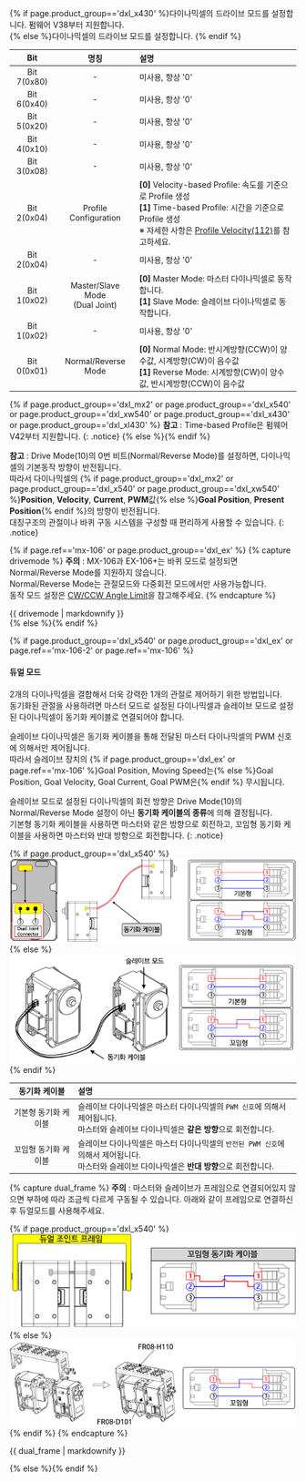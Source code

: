 {% if page.product_group=='dxl_x430' %}다이나믹셀의 드라이브 모드를 설정합니다. 펌웨어 V38부터 지원합니다.  
{% else %}다이나믹셀의 드라이브 모드를 설정합니다.
{% endif %}

|         Bit         |                     명칭            | 설명                                                                                                                                                                                                       |
|:-------------------:|:-----------------------------------:|:-----------------------------------------------------------------------------------------------------------------------------------------------------------------------------------------------------------|
|     Bit 7(0x80)     |                      -              | 미사용, 항상 '0'                                                                                                                                                                                           |
|     Bit 6(0x40)     |                      -              | 미사용, 항상 '0'                                                                                                                                                                                           |
|     Bit 5(0x20)     |                      -              | 미사용, 항상 '0'                                                                                                                                                                                           |
|     Bit 4(0x10)     |                      -              | 미사용, 항상 '0'                                                                                                                                                                                           |
|     Bit 3(0x08)     |                      -              | 미사용, 항상 '0'                                                                                                                                                                                           |{% if page.product_group=='dxl_x430' or page.product_group=='dxl_x540' or page.product_group=='dxl_xw540' or page.product_group=='dxl_xl430' or page.ref=='mx-106-2' %}
|     Bit 2(0x04)     |           Profile Configuration     | **[0]** Velocity-based Profile: 속도를 기준으로 Profile 생성<br />**[1]** Time-based Profile: 시간을 기준으로 Profile 생성<br />※ 자세한 사항은 [Profile Velocity(112)](#profile-velocity112)를 참고하세요. |{% else %}
|     Bit 2(0x04)     |                      -              | 미사용, 항상 '0'                                                                                                                                                                                           |{% endif %}{% if page.product_group=='dxl_x540' or page.product_group=='dxl_ex' or page.ref=='mx-106-2' or page.ref=='mx-106' %}
|     Bit 1(0x02)     | Master/Slave Mode<br />(Dual Joint) | **[0]** Master Mode: 마스터 다이나믹셀로 동작합니다.<br />**[1]** Slave Mode: 슬레이브 다이나믹셀로 동작합니다.                                                                                                          |{% else %}
|     Bit 1(0x02)     |                      -              | 미사용, 항상 '0'                                                                                                                                                                                           |{% endif %}
|     Bit 0(0x01)     |        Normal/Reverse Mode          | **[0]** Normal Mode: 반시계방향(CCW)이 양수값, 시계방향(CW)이 음수값<br />**[1]** Reverse Mode: 시계방향(CW)이 양수값, 반시계방향(CCW)이 음수값                                                                           |

{% if page.product_group=='dxl_mx2' or page.product_group=='dxl_x540' or page.product_group=='dxl_xw540' or page.product_group=='dxl_x430' or page.product_group=='dxl_xl430' %}
**참고** : Time-based Profile은 펌웨어 V42부터 지원합니다.
{: .notice}
{% else %}{% endif %}

**참고** : Drive Mode(10)의 0번 비트(Normal/Reverse Mode)를 설정하면, 다이나믹셀의 기본동작 방향이 반전됩니다.  
따라서 다이나믹셀의 {% if page.product_group=='dxl_mx2' or page.product_group=='dxl_x540' or page.product_group=='dxl_xw540' %}**Position**, **Velocity**, **Current**, **PWM**값{% else %}**Goal Position**, **Present Position**{% endif %}의 방향이 반전됩니다.  
대칭구조의 관절이나 바퀴 구동 시스템을 구성할 때 편리하게 사용할 수 있습니다.
{: .notice}

{% if page.ref=='mx-106' or page.product_group=='dxl_ex' %}
{% capture drivemode %}
**주의** : MX-106과 EX-106+는 바퀴 모드로 설정되면 Normal/Reverse Mode를 지원하지 않습니다.  
Normal/Reverse Mode는 관절모드와 다중회전 모드에서만 사용가능합니다.  
동작 모드 설정은 [CW/CCW Angle Limit](#cwccw-angle-limit6-8)을 참고해주세요.
{% endcapture %}
<div class="notice--warning">{{ drivemode | markdownify }}</div>
{% else %}{% endif %}


{% if page.product_group=='dxl_x540' or page.product_group=='dxl_ex' or page.ref=='mx-106-2' or page.ref=='mx-106' %}
#### 듀얼 모드
2개의 다이나믹셀을 결합해서 더욱 강력한 1개의 관절로 제어하기 위한 방법입니다.  
동기화된 관절을 사용하려면 마스터 모드로 설정된 다이나믹셀과 슬레이브 모드로 설정된 다이나믹셀이 동기화 케이블로 연결되어야 합니다.  

슬레이브 다이나믹셀은 동기화 케이블을 통해 전달된 마스터 다이나믹셀의 PWM 신호에 의해서만 제어됩니다.  
따라서 슬레이브 장치의 {% if page.product_group=='dxl_ex' or page.ref=='mx-106' %}Goal Position, Moving Speed는{% else %}Goal Position, Goal Velocity, Goal Current, Goal PWM은{% endif %} 무시됩니다.

슬레이브 모드로 설정된 다이나믹셀의 회전 방향은 Drive Mode(10)의 Normal/Reverse Mode 설정이 아닌 **동기화 케이블의 종류**에 의해 결정됩니다.  
기본형 동기화 케이블을 사용하면 마스터와 같은 방향으로 회전하고, 꼬임형 동기화 케이블을 사용하면 마스터와 반대 방향으로 회전합니다.
{: .notice}

{% if page.product_group=='dxl_x540' %}
![](/assets/images/dxl/x/x-series_dual_joint_kr.png)
{% else %}
![](/assets/images/dxl/ex/ex-106_dual_kr.png)
{% endif %}

|   동기화 케이블     |                                                          설명                                                        |
|:----------------:|:--------------------------------------------------------------------------------------------------------------------|
| 기본형 동기화 케이블 |      슬레이브 다이나믹셀은 마스터 다이나믹셀의 `PWM 신호`에 의해서 제어됩니다.<br>마스터와 슬레이브 다이나믹셀은 **같은 방향**으로 회전합니다.|
| 꼬임형 동기화 케이블 | 슬레이브 다이나믹셀은 마스터 다이나믹셀의 `반전된 PWM 신호`에 의해서 제어됩니다.<br>마스터와 슬레이브 다이나믹셀은 **반대 방향**으로 회전합니다.|


{% capture dual_frame %}
**주의** : 마스터와 슬레이브가 프레임으로 연결되어있지 않으면 부하에 따라 조금씩 다르게 구동될 수 있습니다. 아래와 같이 프레임으로 연결하신 후 듀얼모드를 사용해주세요.

{% if page.product_group=='dxl_x540' %}
![](/assets/images/dxl/x/x-series_dual_joint_frame_kr.png)
{% else %}
![](/assets/images/dxl/ex/ex-106+_fr08-h110_fr08-d101_kr.png)
{% endif %}
{% endcapture %}
<div class="notice--warning">{{ dual_frame | markdownify }}</div>

{% else %}{% endif %}
